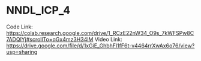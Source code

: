 # NNDL_ICP_4
Code Link: https://colab.research.google.com/drive/1_RCzE22nW34_O9s_7kWFSPw8C7ADQlYj#scrollTo=qGx4mz3H34lM
Video Link: https://drive.google.com/file/d/1xGiE_GhbhFl1fF6t-v4464rrXwAx6o76/view?usp=sharing

